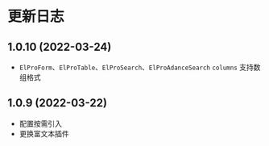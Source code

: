 # 更新日志

## 1.0.10 (2022-03-24)

- `ElProForm`、`ElProTable`、`ElProSearch`、`ElProAdanceSearch` `columns` 支持数组格式

## 1.0.9 (2022-03-22)

- 配置按需引入
- 更换富文本插件

